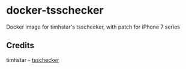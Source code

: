# docker-tsschecker
Docker image for timhstar's tsschecker, with patch for iPhone 7 series


## Credits
timhstar - [tsschecker](https://github.com/tihmstar/tsschecker "tsschecker")
